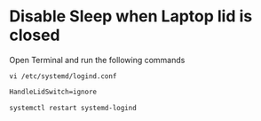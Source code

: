 # Disable Sleep when Laptop lid is closed

Open Terminal and run the following commands

`vi /etc/systemd/logind.conf`

```txt
HandleLidSwitch=ignore
```

`systemctl restart systemd-logind`
